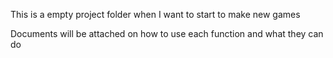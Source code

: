 This is a empty project folder when I want to start to make new games


Documents will be attached on how to use each function and what they can do
